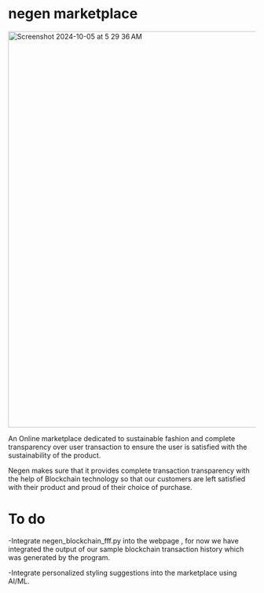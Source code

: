 # negen marketplace

<img width="806" alt="Screenshot 2024-10-05 at 5 29 36 AM" src="https://github.com/user-attachments/assets/eba0b616-de2b-49d2-bb70-8dd825b4ce0f">

An Online marketplace dedicated to sustainable fashion and complete transparency over user transaction to ensure the user is satisfied with the sustainability of the product. 

Negen makes sure that it provides complete transaction transparency with the help of Blockchain technology so that our customers are left satisfied with their product and proud of their choice of purchase.

# To do
-Integrate negen_blockchain_fff.py into the webpage , for now we have integrated the output of our sample blockchain transaction history which was generated by the program.

-Integrate personalized styling suggestions into the marketplace using AI/ML.
